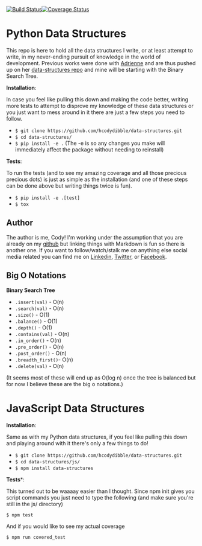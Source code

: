 [![Build Status](https://travis-ci.org/hcodydibble/data-structures.svg?branch=master)](https://travis-ci.org/hcodydibble/data-structures)[![Coverage Status](https://coveralls.io/repos/github/hcodydibble/data-structures/badge.svg?branch=master)](https://coveralls.io/github/hcodydibble/data-structures?branch=master)

# Python Data Structures

This repo is here to hold all the data structures I write, or at least attempt to write, in my never-ending
pursuit of knowledge in the world of development. Previous works were done with [Adrienne](https://github.com/adriennekarnoski)
and are thus pushed up on her [data-structures repo](https://github.com/adriennekarnoski/data-structures) and mine
will be starting with the Binary Search Tree.

**Installation**:

In case you feel like pulling this down and making the code better, writing more tests to attempt to disprove my
knowledge of these data structures or you just want to mess around in it there are just a few steps you need to follow.

- `$ git clone https://github.com/hcodydibble/data-structures.git`
- `$ cd data-structures/`
- `$ pip install -e .` (The -e is so any changes you make will immediately affect the package without needing to reinstall)

**Tests**:

To run the tests (and to see my amazing coverage and all those precious precious dots) is just as simple as the installation
(and one of these steps can be done above but writing things twice is fun).

- `$ pip install -e .[test]`
- `$ tox`

## Author

The author is me, Cody! I'm working under the assumption that you are already on my [github](https://github.com/hcodydibble)
but linking things with Markdown is fun so there is another one. If you want to follow/watch/stalk me on anything else social
media related you can find me on [Linkedin](https://www.linkedin.com/in/codydibble/), [Twitter](https://twitter.com/hcodydibble),
or [Facebook](https://www.facebook.com/hcodydibble).


## Big O Notations

**Binary Search Tree**

- `.insert(val)` - O(n)
- `.search(val)` - O(n)
- `.size()` - O(1)
- `.balance()` - O(1)
- `.depth()` - O(1)
- `.contains(val)` - O(n)
- `.in_order()` - O(n)
- `.pre_order()` - O(n)
- `.post_order()` - O(n)
- `.breadth_first()`- O(n)
- `.delete(val)` - O(n)

(It seems most of these will end up as O(log n) once the tree is balanced but for now I believe these are the big o notations.)

# JavaScript Data Structures

**Installation**:

Same as with my Python data structures, if you feel like pulling this down and playing around with it there's only a few things to do!

- `$ git clone https://github.com/hcodydibble/data-structures.git`
- `$ cd data-structures/js/`
- `$ npm install data-structures`

**Tests***:

This turned out to be waaaay easier than I thought. Since npm init gives you script commands you just need to type the following (and make sure you're still in the js/ directory)

`$ npm test`

And if you would like to see my actual coverage

`$ npm run covered_test`